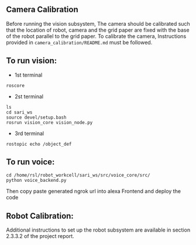 ## Camera Calibration
Before running the vision subsystem, The camera should be calibrated such that the location of robot, camera and the grid paper are fixed with the base of the robot parallel to the grid paper. To calibrate the camera, Instructions provided in `camera_calibration/README.md` must be followed. 


## To run vision: 

- 1st terminal 

```roscore```

- 2st terminal

```
ls 
cd sari_ws
source devel/setup.bash
rosrun vision_core vision_node.py
```


- 3rd terminal 

```
rostopic echo /object_def
```

## To run voice: 

```
cd /home/rsl/robot_workcell/sari_ws/src/voice_core/src/
python voice_backend.py
```
Then copy paste generated ngrok url into alexa Frontend and deploy the code

## Robot Calibration: 
Additional instructions to set up the robot subsystem are available in section 2.3.3.2 of the project report.
